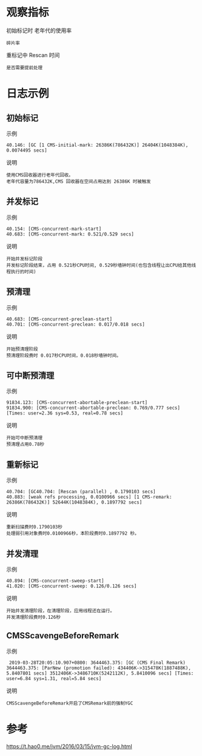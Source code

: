 

# 观察指标

初始标记时 老年代的使用率

	碎片率

重标记中 Rescan 时间

	是否需要提前处理



# 日志示例

## 初始标记 

示例 
  
    40.146: [GC [1 CMS-initial-mark: 26386K(786432K)] 26404K(1048384K), 0.0074495 secs]
说明

    使用CMS回收器进行老年代回收。
	老年代容量为786432K,CMS 回收器在空间占用达到 26386K 时被触发

## 并发标记 

示例

    40.154: [CMS-concurrent-mark-start]
    40.683: [CMS-concurrent-mark: 0.521/0.529 secs]
	
说明

    开始并发标记阶段
    并发标记阶段结束，占用 0.521秒CPU时间, 0.529秒墙钟时间(也包含线程让出CPU给其他线程执行的时间)

## 预清理 

示例

    40.683: [CMS-concurrent-preclean-start]
    40.701: [CMS-concurrent-preclean: 0.017/0.018 secs]
	
说明
    
    开始预清理阶段
    预清理阶段费时 0.017秒CPU时间，0.018秒墙钟时间。
	
## 可中断预清理

示例

    91834.123: [CMS-concurrent-abortable-preclean-start]
    91834.900: [CMS-concurrent-abortable-preclean: 0.769/0.777 secs] [Times: user=2.36 sys=0.53, real=0.78 secs]
    
说明

	开始可中断预清理
	预清理占用0.78秒
	

## 重新标记

示例

    40.704: [GC40.704: [Rescan (parallel) , 0.1790103 secs]
    40.883: [weak refs processing, 0.0100966 secs] [1 CMS-remark: 26386K(786432K)] 52644K(1048384K), 0.1897792 secs]

说明
    
    重新扫描费时0.1790103秒
    处理弱引用对象费时0.0100966秒，本阶段费时0.1897792 秒。



## 并发清理

示例

    40.894: [CMS-concurrent-sweep-start]
    41.020: [CMS-concurrent-sweep: 0.126/0.126 secs]

说明

    开始并发清理阶段，在清理阶段，应用线程还在运行。
    并发清理阶段费时0.126秒

## CMSScavengeBeforeRemark

示例

     2019-03-28T20:05:10.907+0800: 3644463.375: [GC (CMS Final Remark) 3644463.375: [ParNew (promotion failed): 434406K->315478K(1887488K), 5.8407801 secs] 3512406K->3486710K(5242112K), 5.8410096 secs] [Times: user=6.84 sys=1.31, real=5.84 secs]

说明

	CMSScavengeBeforeRemark开启了CMSRemark前的强制YGC 
    
    



# 参考
https://t.hao0.me/jvm/2016/03/15/jvm-gc-log.html

